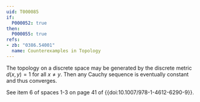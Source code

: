 ```yaml
---
uid: T000085
if:
  P000052: true
then:
  P000055: true
refs:
- zb: "0386.54001"
  name: Counterexamples in Topology
---
```


The topology on a discrete space may be generated by the discrete metric $d(x,y)=1$ for all $x \neq y$. Then any Cauchy sequence is eventually constant and thus converges.

See item 6 of spaces 1-3 on page 41 of {{doi:10.1007/978-1-4612-6290-9}}.
